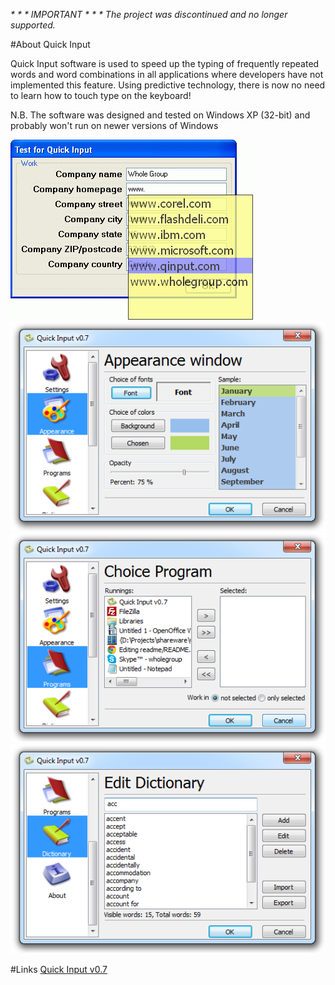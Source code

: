 ﻿<em>_\* \* \* IMPORTANT \* \* \* The project was discontinued and no longer supported._</em>

#About Quick Input

Quick Input software is used to speed up the typing of frequently repeated words and word combinations in all applications where developers have not implemented this feature. Using predictive technology, there is now no need to learn how to touch type on the keyboard!  
  
N.B. The software was designed and tested on Windows XP (32-bit) and probably won't run on newer versions of Windows 

![screenshot 1](https://raw.githubusercontent.com/wholegroup/QuickInput/master/Info/sc01.png)  
![screenshot 2](https://raw.githubusercontent.com/wholegroup/QuickInput/master/Info/sc02.png)  
![screenshot 3](https://raw.githubusercontent.com/wholegroup/QuickInput/master/Info/sc03.png)  
![screenshot 4](https://raw.githubusercontent.com/wholegroup/QuickInput/master/Info/sc04.png)  

#Links
[Quick Input v0.7](https://raw.githubusercontent.com/wholegroup/QuickInput/master/Info/QuickInput_v0.7_install.exe) 
